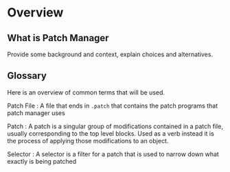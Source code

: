 # Overview

## What is Patch Manager

Provide some background and context, explain choices and alternatives.

## Glossary

Here is an overview of common terms that will be used.

Patch File
: A file that ends in `.patch` that contains the patch programs that patch manager uses

Patch
: A patch is a singular group of modifications contained in a patch file, usually corresponding to the top level blocks.
Used as a verb instead it is the process of applying those modifications to an object. 

Selector
: A selector is a filter for a patch that is used to narrow down what exactly is being patched
